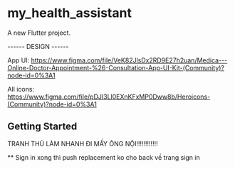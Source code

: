 # my_health_assistant

A new Flutter project.

------ DESIGN ------

App UI: https://www.figma.com/file/VeK82JlsDx2RD9E27h2uan/Medica---Online-Doctor-Appointment-%26-Consultation-App-UI-Kit-(Community)?node-id=0%3A1

All icons: https://www.figma.com/file/pDJI3Ll0EXnKFxMP0Dww8b/Heroicons-(Community)?node-id=0%3A1

## Getting Started

TRANH THỦ LÀM NHANH ĐI MẤY ÔNG NỘI!!!!!!!!!!!!


** Sign in xong thì push replacement ko cho back về trang sign in
